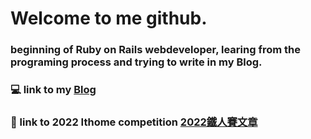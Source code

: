 # Welcome to me github.
### beginning of Ruby on Rails webdeveloper, learing from the programing process and trying to write in my Blog.

### :computer: link to  my [Blog](https://oseanchen.github.io/)

### :blue_book: link to 2022 Ithome competition [2022鐵人賽文章](https://ithelp.ithome.com.tw/users/20150977)
